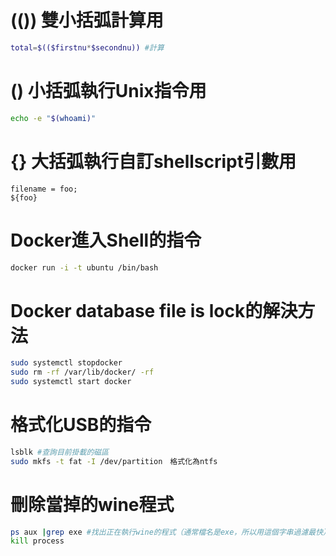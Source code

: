 # (()) 雙小括弧計算用
```bash
total=$(($firstnu*$secondnu)) #計算
```

# () 小括弧執行Unix指令用
```bash
echo -e "$(whoami)"
```
# {} 大括弧執行自訂shellscript引數用
```
filename = foo;
${foo}
```

# Docker進入Shell的指令
```bash
docker run -i -t ubuntu /bin/bash
```
# Docker database file is lock的解決方法
```bash
sudo systemctl stopdocker
sudo rm -rf /var/lib/docker/ -rf
sudo systemctl start docker
```

# 格式化USB的指令
```bash
lsblk #查詢目前掛載的磁區
sudo mkfs -t fat -I /dev/partition　格式化為ntfs
```

# 刪除當掉的wine程式
```bash
ps aux |grep exe #找出正在執行wine的程式（通常檔名是exe，所以用這個字串過濾最快）
kill process
```
